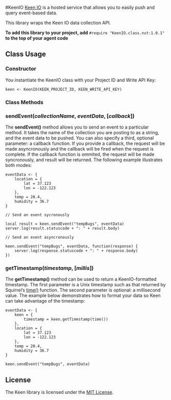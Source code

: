 #KeenIO
[Keen IO](http://keen.io) is a hosted service that allows you to easily push and query event-based data.

This library wraps the Keen IO data collection API.

**To add this library to your project, add** `#require "KeenIO.class.nut:1.0.1"` **to the top of your agent code**

## Class Usage

### Constructor

You instantiate the KeenIO class with your Project ID and Write API Key:

```squirrel
keen <- KeenIO(KEEN_PROJECT_ID, KEEN_WRITE_API_KEY)
```

### Class Methods

### sendEvent(*collectionName*, *eventData*, [*callback*])

The **sendEvent()** method allows you to send an event to a particular method. It takes the name of the collection you are posting to as a string, and the event data to be pushed. You can also specify a third, optional parameter: a callback function. If you provide a callback, the request will be made asyncronously and the callback will be fired when the request is complete. If the callback function is ommited, the request will be made syncronously, and result will be returned. The following example illustrates both modes:

```squirrel
eventData <- {
    location = {
        lat = 37.123
        lon = -122.123
    },
    temp = 20.4,
    humidity = 36.7
}

// Send an event sycronously

local result = keen.sendEvent("tempBugs", eventData)
server.log(result.statuscode + ": " + result.body)

// Send an event asyncronously

keen.sendEvent("tempBugs", eventData, function(response) {
	server.log(response.statuscode + ": " + response.body)
})
```

### getTimestamp(*timestamp*, [*millis*])

The **getTimestamp()** method can be used to return a KeenIO-formatted timestamp. The first parameter is a Unix timestamp such as that returned by Squirrel’s [time()](https://electricimp.com/docs/squirrel/system/time/) function. The second parameter is optional: a millisecond value. The example below demonstrates how to format your data so Keen can take advantage of the timestamp:

```squirrel
eventData <- {
    keen = {
        timestamp = keen.getTimestamp(time())
    },
    location = {
        lat = 37.123
        lon = -122.123
    },
    temp = 20.4,
    humidity = 36.7
}

keen.sendEvent("tempBugs", eventData)
```

## License

The Keen library is licensed under the [MIT License](./LICENSE).
